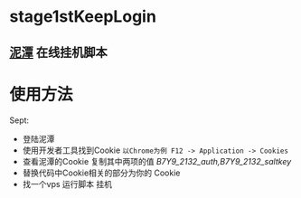 # stage1stKeepLogin
## [泥潭](https://bbs.saraba1st.com/2b/forum.php) 在线挂机脚本

# 使用方法
Sept:
- 登陆泥潭
- 使用开发者工具找到Cookie `以Chrome为例 F12 -> Application -> Cookies`
- 查看泥潭的Cookie 复制其中两项的值 *B7Y9_2132_auth,B7Y9_2132_saltkey*
- 替换代码中Cookie相关的部分为你的 Cookie
- 找一个vps 运行脚本 挂机